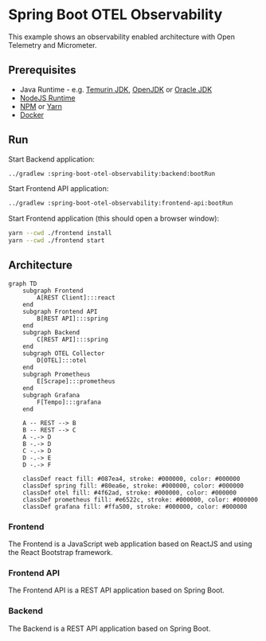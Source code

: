# Spring Boot OTEL Observability

This example shows an observability enabled architecture with Open Telemetry and Micrometer.

## Prerequisites

* Java Runtime - e.g. [Temurin JDK](https://adoptium.net), [OpenJDK](https://openjdk.org) or [Oracle JDK](https://www.oracle.com/java)
* [NodeJS Runtime](https://nodejs.org)
* [NPM](https://www.npmjs.com) or [Yarn](https://yarnpkg.com)
* [Docker](https://www.docker.com)

## Run

Start Backend application:
```bash
../gradlew :spring-boot-otel-observability:backend:bootRun
```

Start Frontend API application:

```bash
../gradlew :spring-boot-otel-observability:frontend-api:bootRun
```

Start Frontend application (this should open a browser window):
```bash
yarn --cwd ./frontend install
yarn --cwd ./frontend start
```

## Architecture

```mermaid
graph TD
    subgraph Frontend
        A[REST Client]:::react
    end
    subgraph Frontend API
        B[REST API]:::spring
    end
    subgraph Backend
        C[REST API]:::spring
    end
    subgraph OTEL Collector
        D[OTEL]:::otel
    end
    subgraph Prometheus
        E[Scrape]:::prometheus
    end
    subgraph Grafana
        F[Tempo]:::grafana
    end

    A -- REST --> B
    B -- REST --> C
    A -.-> D
    B -.-> D
    C -.-> D
    D -.-> E
    D -.-> F

    classDef react fill: #087ea4, stroke: #000000, color: #000000
    classDef spring fill: #80ea6e, stroke: #000000, color: #000000
    classDef otel fill: #4f62ad, stroke: #000000, color: #000000
    classDef prometheus fill: #e6522c, stroke: #000000, color: #000000
    classDef grafana fill: #ffa500, stroke: #000000, color: #000000
```

### Frontend

The Frontend is a JavaScript web application based on ReactJS and using the React Bootstrap framework.

### Frontend API

The Frontend API is a REST API application based on Spring Boot.

### Backend

The Backend is a REST API application based on Spring Boot.
